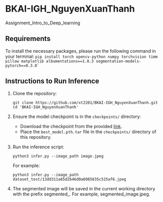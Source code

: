 # BKAI-IGH_NguyenXuanThanh
 Assignment_Intro_to_Deep_learning

## Requirements

To install the necessary packages, please run the following command in your terminal:
    ```
    pip install torch opencv-python numpy torchvision timm pillow matplotlib
 albumentations==1.0.3 segmentation-models-pytorch==0.3.0`
    ```

## Instructions to Run Inference

1. Clone the repository:
    ```
    git clone https://github.com/xt2201/BKAI-IGH_NguyenXuanThanh.git
    cd 'BKAI-IGH_NguyenXuanThanh'
    ```

2. Ensure the model checkpoint is in the `checkpoints/` directory:
    - Download the checkpoint from the provided [link](https://drive.google.com/file/d/1SQmjSYBMkFckl9X9VKhzDWGCmSfIEnzV/view?usp=sharing).
    - Place the `best_model.pth.tar` file in the `checkpoints/` directory of this repository.

3. Run the inference script:
    ```
    python3 infer.py --image_path image.jpeg
    ```
    For example: 
    ```
    python3 infer.py --image_path dataset_test/13dd311a65d2b46d0a6085835c525af6.jpeg
    ```    

4. The segmented image will be saved in the current working directory with the prefix segmented_. For example, segmented_image.jpeg.
